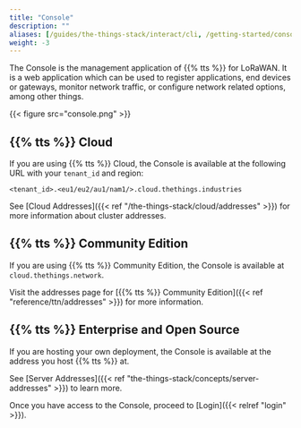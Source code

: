 ```yaml
---
title: "Console"
description: ""
aliases: [/guides/the-things-stack/interact/cli, /getting-started/console]
weight: -3
---
```


The Console is the management application of {{% tts %}} for LoRaWAN. It is a web application which can be used to register applications, end devices or gateways, monitor network traffic, or configure network related options, among other things.

<!--more-->

{{< figure src="console.png" >}}

## {{% tts %}} Cloud

If you are using {{% tts %}} Cloud, the Console is available at the following URL with your `tenant_id` and region:

`<tenant_id>.<eu1/eu2/au1/nam1/>.cloud.thethings.industries`

See [Cloud Addresses]({{< ref "/the-things-stack/cloud/addresses" >}}) for more information about cluster addresses.

## {{% tts %}} Community Edition

If you are using {{% tts %}} Community Edition, the Console is available at `cloud.thethings.network`.

Visit the addresses page for [{{% tts %}} Community Edition]({{< ref "reference/ttn/addresses" >}}) for more information.

## {{% tts %}} Enterprise and Open Source

If you are hosting your own deployment, the Console is available at the address you host {{% tts %}} at.

See [Server Addresses]({{< ref "the-things-stack/concepts/server-addresses" >}}) to learn more.

Once you have access to the Console, proceed to [Login]({{< relref "login" >}}).
